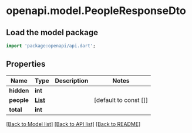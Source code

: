 # openapi.model.PeopleResponseDto

## Load the model package
```dart
import 'package:openapi/api.dart';
```

## Properties
Name | Type | Description | Notes
------------ | ------------- | ------------- | -------------
**hidden** | **int** |  | 
**people** | [**List<PersonResponseDto>**](PersonResponseDto.md) |  | [default to const []]
**total** | **int** |  | 

[[Back to Model list]](../README.md#documentation-for-models) [[Back to API list]](../README.md#documentation-for-api-endpoints) [[Back to README]](../README.md)


